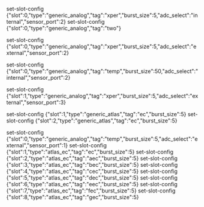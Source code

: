 
set-slot-config {"slot":0,"type":"generic_analog","tag":"xper","burst_size":5,"adc_select":"internal","sensor_port":2}
set-slot-config {"slot":0,"type":"generic_analog","tag":"two"}

set-slot-config {"slot":0,"type":"generic_analog","tag":"xper","burst_size":5,"adc_select":"external","sensor_port":2}

set-slot-config {"slot":0,"type":"generic_analog","tag":"temp","burst_size":50,"adc_select":"internal","sensor_port":2}

set-slot-config {"slot":1,"type":"generic_analog","tag":"xper","burst_size":5,"adc_select":"external","sensor_port":3}

set-slot-config {"slot":1,"type":"generic_atlas","tag":"ec","burst_size":5}
set-slot-config {"slot":2,"type":"generic_atlas","tag":"ec","burst_size":5}

set-slot-config {"slot":0,"type":"generic_analog","tag":"temp","burst_size":5,"adc_select":"external","sensor_port":1}
set-slot-config {"slot":1,"type":"atlas_ec","tag":"ec","burst_size":5}
set-slot-config {"slot":2,"type":"atlas_ec","tag":"aec","burst_size":5}
set-slot-config {"slot":3,"type":"atlas_ec","tag":"bec","burst_size":5}
set-slot-config {"slot":4,"type":"atlas_ec","tag":"cec","burst_size":5}
set-slot-config {"slot":5,"type":"atlas_ec","tag":"dec","burst_size":5}
set-slot-config {"slot":6,"type":"atlas_ec","tag":"eec","burst_size":5}
set-slot-config {"slot":7,"type":"atlas_ec","tag":"fec","burst_size":5}
set-slot-config {"slot":8,"type":"atlas_ec","tag":"gec","burst_size":5}
